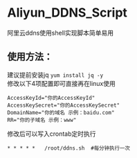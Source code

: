 # Aliyun_DDNS_Script
阿里云ddns使用shell实现脚本简单易用

## 使用方法：
建议提前安装jq 
```yum install jq -y```   
修改以下4项配置即可直接再在linux使用  
``` 
AccessKeyId="你的AccessKeyId"  
AccessKeySecret="你的AccessKeySecret"   
DomainName="你的域名 示例：baidu.com"   
RR="你的子域名 示例：www"   
```
修改后可以写入crontab定时执行   
```  
* * * * *	/root/ddns.sh  #每分钟执行一次
``` 
